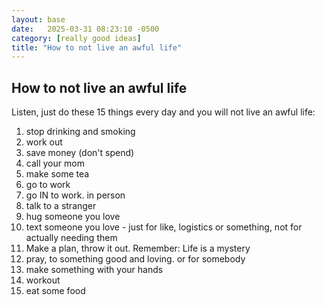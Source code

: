```yaml
---
layout: base
date:   2025-03-31 08:23:10 -0500
category: [really good ideas]
title: "How to not live an awful life"
---
```

## How to not live an awful life

Listen, just do these 15 things every day and you will not live an awful life: 

1) stop drinking and smoking  
2) work out  
3) save money (don't spend)  
4) call your mom  
5) make some tea  
6) go to work  
7) go IN to work. in person  
8) talk to a stranger  
9) hug someone you love  
10) text someone you love - just for like, logistics or something, not for actually needing them  
11) Make a plan, throw it out. Remember: Life is a mystery  
12) pray, to something good and loving. or for somebody  
13) make something with your hands  
14) workout  
15) eat some food   